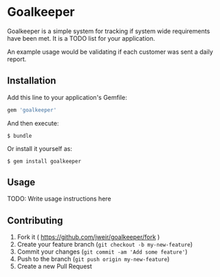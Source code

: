 # Goalkeeper

Goalkeeper is a simple system for tracking if system wide requirements have been met. It is a TODO list for your application.

An example usage would be validating if each customer was sent a daily report.



## Installation

Add this line to your application's Gemfile:

```ruby
gem 'goalkeeper'
```

And then execute:

    $ bundle

Or install it yourself as:

    $ gem install goalkeeper

## Usage

TODO: Write usage instructions here

## Contributing

1. Fork it ( https://github.com/jweir/goalkeeper/fork )
2. Create your feature branch (`git checkout -b my-new-feature`)
3. Commit your changes (`git commit -am 'Add some feature'`)
4. Push to the branch (`git push origin my-new-feature`)
5. Create a new Pull Request
